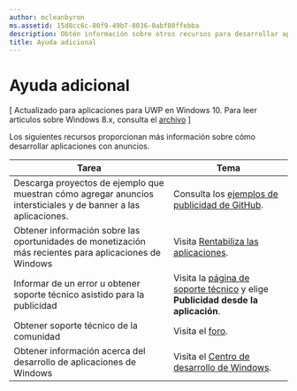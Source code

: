 ```yaml
---
author: mcleanbyron
ms.assetid: 15d8cc6c-80f9-49b7-8036-0abf80ffebba
description: Obtén información sobre otros recursos para desarrollar aplicaciones con anuncios.
title: Ayuda adicional
---
```


# Ayuda adicional


\[ Actualizado para aplicaciones para UWP en Windows 10. Para leer artículos sobre Windows 8.x, consulta el [archivo](http://go.microsoft.com/fwlink/p/?linkid=619132) \]

Los siguientes recursos proporcionan más información sobre cómo desarrollar aplicaciones con anuncios.

|  Tarea    | Tema |               
|----------|-------|
| Descarga proyectos de ejemplo que muestran cómo agregar anuncios intersticiales y de banner a las aplicaciones.     |Consulta los [ejemplos de publicidad de GitHub](http://aka.ms/githubads).       |
| Obtener información sobre las oportunidades de monetización más recientes para aplicaciones de Windows     | Visita [Rentabiliza las aplicaciones](https://developer.microsoft.com/en-us/windows/monetize).        |
| Informar de un error u obtener soporte técnico asistido para la publicidad     | Visita la [página de soporte técnico](https://go.microsoft.com/fwlink/p/?LinkId=331508) y elige **Publicidad desde la aplicación**.        |
| Obtener soporte técnico de la comunidad     | Visita el [foro](http://go.microsoft.com/fwlink/p/?LinkId=401266).       |
| Obtener información acerca del desarrollo de aplicaciones de Windows     | Visita el [Centro de desarrollo de Windows](http://msdn.microsoft.com/windows/apps).        |



 

 

 


<!--HONumber=May16_HO2-->


